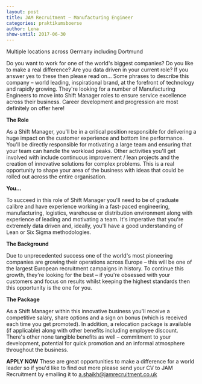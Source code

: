 ```yaml
---
layout: post
title: JAM Recruitment – Manufacturing Engineer
categories: praktikumsboerse
author: Lena
show-until: 2017-06-30
---
```

Multiple locations across Germany including Dortmund

Do you want to work for one of the world's biggest companies? Do you like to make a real difference? Are you data driven in your current role? If you answer yes to these then please read on…
Some phrases to describe this company – world leading, inspirational brand, at the forefront of technology and rapidly growing. They're looking for a number of Manufacturing Engineers to move into Shift Manager roles to ensure service excellence across their business. Career development and progression are most definitely on offer here!

**The Role**

As a Shift Manager, you'll be in a critical position responsible for delivering a huge impact on the customer experience and bottom line performance. You'll be directly responsible for motivating a large team and ensuring that your team can handle the workload peaks. Other activities you'll get involved with include continuous improvement / lean projects and the creation of innovative solutions for complex problems. This is a real opportunity to shape your area of the business with ideas that could be rolled out across the entire organisation.

**You…**

To succeed in this role of Shift Manager you'll need to be of graduate calibre and have experience working in a fast-paced engineering, manufacturing, logistics, warehouse or distribution environment along with experience of leading and motivating a team. It's imperative that you're extremely data driven and, ideally, you'll have a good understanding of Lean or Six Sigma methodologies.

**The Background**

Due to unprecedented success one of the world's most pioneering companies are growing their operations across Europe – this will be one of the largest European recruitment campaigns in history. To continue this growth, they're looking for the best – if you're obsessed with your customers and focus on results whilst keeping the highest standards then this opportunity is the one for you.

**The Package**

As a Shift Manager within this innovative business you'll receive a competitive salary, share options and a sign on bonus (which is received each time you get promoted). In addition, a relocation package is available (if applicable) along with other benefits including employee discount. There's other none tangible benefits as well – commitment to your development, potential for quick promotion and an informal atmosphere throughout the business.

**APPLY NOW**
These are great opportunities to make a difference for a world leader so if you'd like to find out more please send your CV to JAM Recruitment by emailing it to a.shaikh@jamrecruitment.co.uk
